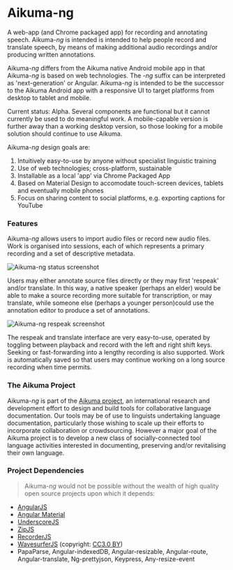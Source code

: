# Aikuma-ng #

A web-app (and Chrome packaged app) for recording and annotating speech. Aikuma-*ng* is intended is intended to help people record and translate speech, by means of making additional audio recordings and/or producing written annotations.

Aikuma-*ng* differs from the Aikuma native Android mobile app in that Aikuma-*ng* is based on web technologies. The *-ng* suffix can be interpreted as 'next-generation' or Angular. Aikuma-*ng* is intended to be the successor
to the Aikuma Android app with a responsive UI to target platforms from desktop to tablet and mobile.

Current status: Alpha. Several components are functional but it cannot currently be used to do meaningful work. A mobile-capable version is further away than a working desktop version, so those looking for a mobile
solution should continue to use Aikuma.

Aikuma-*ng* design goals are:

1. Intuitively easy-to-use by anyone without specialist linguistic training
2. Use of web technologies; cross-platform, sustainable
3. Installable as a local 'app' via Chrome Packaged App
4. Based on Material Design to accomodate touch-screen devices, tablets and eventually mobile phones
5. Focus on sharing content to social platforms, e.g. exporting captions for YouTube

### Features ###

Aikuma-*ng* allows users to import audio files or record new audio files. Work is organised into sessions, each of which represents
a primary recording and a set of descriptive metadata.

![Aikuma-ng status screenshot](https://github.com/aikuma/Annoweb/blob/master/markdown/status-screenshot.png)

Users may either annotate source files directly or they may first 'respeak' and/or translate. In this way, a native speaker (perhaps an elder) would be
able to make a source recording more suitable for transcription, or may translate, while someone else (perhaps a younger person)could use the
annotation editor to produce a set of annotations.

![Aikuma-ng respeak screenshot](https://github.com/aikuma/Annoweb/blob/master/markdown/respeak-screenshot.png)

The respeak and translate interface are very easy-to-use, operated by toggling between playback and record with the left and right
shift keys. Seeking or fast-forwarding into a lengthy recording is also supported. Work is automatically saved so that users may continue working
on a long source recording when time permits.

### The Aikuma Project ###

Aikuma-*ng* is part of the [Aikuma project](http://www.aikuma.org), an international research and development effort to design and build tools for collaborative language documentation.
Our tools may be of use to linguists undertaking language documentation, particularly those wishing to scale up their efforts to incorporate collaboration or crowdsourcing.
However a major goal of the Aikuma project is to develop a new class of socially-connected tool language activities interested in documenting, preserving and/or revitalising
their own language.

### Project Dependencies ###

> Aikuma-*ng* would not be possible without the wealth of high quality open source projects upon which it depends:

- [AngularJS](https://angularjs.org/)
- [Angular Material](https://material.angularjs.org/latest/)
- [UnderscoreJS](http://underscorejs.org/)
- [ZipJS](http://gildas-lormeau.github.io/zip.js/)
- [RecorderJS](https://github.com/mattdiamond/Recorderjs)
- [WavesurferJS](http://wavesurfer-js.org/) (copyright: [CC3.0 BY](https://creativecommons.org/licenses/by/3.0/deed.en_US))
- PapaParse, Angular-indexedDB, Angular-resizable, Angular-route, Angular-translate, Ng-prettyjson, Keypress, Any-resize-event

